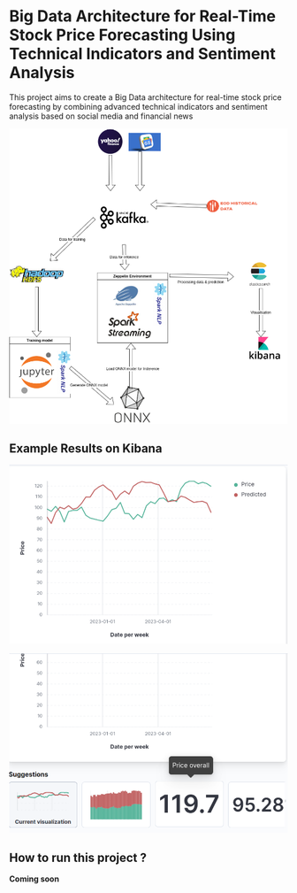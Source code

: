 # Big Data Architecture for Real-Time Stock Price Forecasting Using Technical Indicators and Sentiment Analysis
This project aims to create a Big Data architecture for real-time stock price forecasting by combining advanced technical indicators and sentiment analysis based on social media and financial news

![Screenshot](/screenshot/architecture.png)

## Example Results on Kibana

![Screenshot](/screenshot/priceKibana.png)

![Screenshot](/screenshot/kibanaVis.png)


## How to run this project ?
**Coming soon**